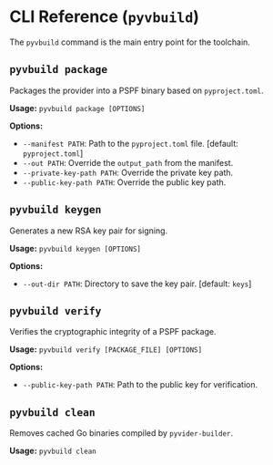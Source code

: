# CLI Reference (`pyvbuild`)

The `pyvbuild` command is the main entry point for the toolchain.

## `pyvbuild package`

Packages the provider into a PSPF binary based on `pyproject.toml`.

**Usage:**
`pyvbuild package [OPTIONS]`

**Options:**
- `--manifest PATH`: Path to the `pyproject.toml` file. [default: `pyproject.toml`]
- `--out PATH`: Override the `output_path` from the manifest.
- `--private-key-path PATH`: Override the private key path.
- `--public-key-path PATH`: Override the public key path.

## `pyvbuild keygen`

Generates a new RSA key pair for signing.

**Usage:**
`pyvbuild keygen [OPTIONS]`

**Options:**
- `--out-dir PATH`: Directory to save the key pair. [default: `keys`]

## `pyvbuild verify`

Verifies the cryptographic integrity of a PSPF package.

**Usage:**
`pyvbuild verify [PACKAGE_FILE] [OPTIONS]`

**Options:**
- `--public-key-path PATH`: Path to the public key for verification.

## `pyvbuild clean`

Removes cached Go binaries compiled by `pyvider-builder`.

**Usage:**
`pyvbuild clean`
